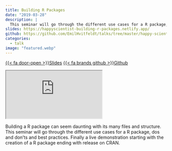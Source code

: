 ```yaml
---
title: Building R Packages
date: "2019-03-28"
description: |
  This seminar will go through the different use cases for a R package, dos and don’ts and best practices.
slides: https://happyscientist-building-r-packages.netlify.app/
github: https://github.com/EmilHvitfeldt/talks/tree/master/happy-scientist_building-r-packages
categories:
  - talk
image: "featured.webp"
---
```






<a href="https://happyscientist-building-r-packages.netlify.app/" class="listing-slides btn-links">{{< fa door-open >}}Slides<a>
<a href="https://github.com/EmilHvitfeldt/talks/tree/master/happy-scientist_building-r-packages" class="listing-github btn-links">{{< fa brands github >}}Github<a>
      
<iframe class="slide-deck" src="https://happyscientist-building-r-packages.netlify.app/"></iframe>

Building a R package can seem daunting with its many files and structure. This seminar will go through the different use cases for a R package, dos and don’ts and best practices. Finally a live demonstration starting with the creation of a R package ending with release on CRAN.
